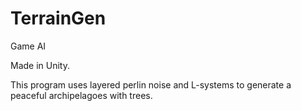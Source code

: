 # TerrainGen
Game AI

Made in Unity.

This program uses layered perlin noise and L-systems to generate a peaceful archipelagoes with trees.
